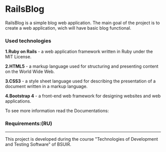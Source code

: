 # RailsBlog

RailsBlog is a simple blog web application.
The main goal of the project is to create a web application, wich will have basic blog functional.

### Used technologies

**1.Ruby on Rails** - a web application framework written in Ruby under the MIT License.

**2.HTML5** - a markup language used for structuring and presenting content on the World Wide Web.

**3.CSS3** - a style sheet language used for describing the presentation of a document written in a markup language.

**4.Bootstrap 4** - a front-end web framework for designing websites and web applications.


To see more information read the Documentations:

### Requirements:(RU)


-----------------------------------

This project is developed during the course "Technologies of Development and Testing Software" of BSUIR.

